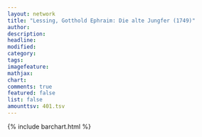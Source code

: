 ```yaml
---
layout: network
title: "Lessing, Gotthold Ephraim: Die alte Jungfer (1749)"
author:
description:
headline:
modified:
category:
tags:
imagefeature: 
mathjax: 
chart: 
comments: true
featured: false
list: false
amounttsv: 401.tsv
---
```

{% include barchart.html %}
